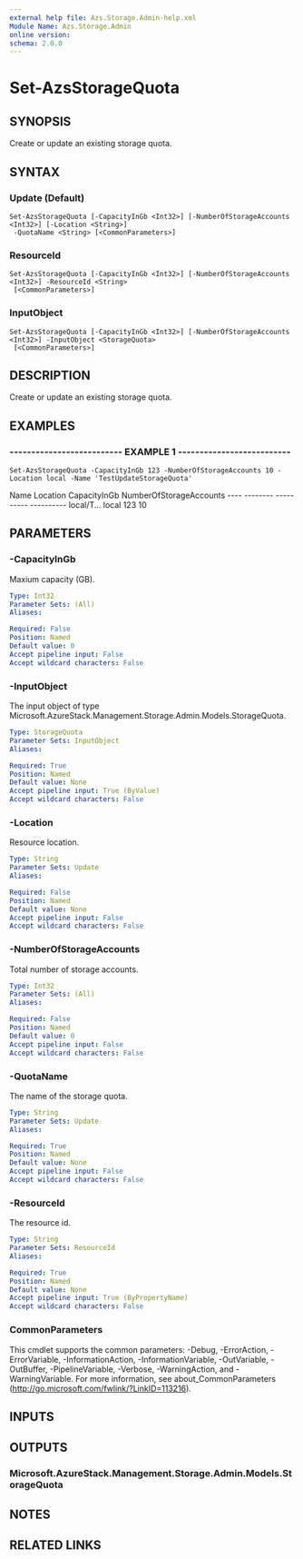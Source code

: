 ```yaml
---
external help file: Azs.Storage.Admin-help.xml
Module Name: Azs.Storage.Admin
online version: 
schema: 2.0.0
---
```


# Set-AzsStorageQuota

## SYNOPSIS
Create or update an existing storage quota.

## SYNTAX

### Update (Default)
```
Set-AzsStorageQuota [-CapacityInGb <Int32>] [-NumberOfStorageAccounts <Int32>] [-Location <String>]
 -QuotaName <String> [<CommonParameters>]
```

### ResourceId
```
Set-AzsStorageQuota [-CapacityInGb <Int32>] [-NumberOfStorageAccounts <Int32>] -ResourceId <String>
 [<CommonParameters>]
```

### InputObject
```
Set-AzsStorageQuota [-CapacityInGb <Int32>] [-NumberOfStorageAccounts <Int32>] -InputObject <StorageQuota>
 [<CommonParameters>]
```

## DESCRIPTION
Create or update an existing storage quota.

## EXAMPLES

### -------------------------- EXAMPLE 1 --------------------------
```
Set-AzsStorageQuota -CapacityInGb 123 -NumberOfStorageAccounts 10 -Location local -Name 'TestUpdateStorageQuota'
```

Name       Location   CapacityInGb	NumberOfStorageAccounts
	----       --------   ----------	----------
	local/T...
local      123			10

## PARAMETERS

### -CapacityInGb
Maxium capacity (GB).

```yaml
Type: Int32
Parameter Sets: (All)
Aliases: 

Required: False
Position: Named
Default value: 0
Accept pipeline input: False
Accept wildcard characters: False
```

### -InputObject
The input object of type Microsoft.AzureStack.Management.Storage.Admin.Models.StorageQuota.

```yaml
Type: StorageQuota
Parameter Sets: InputObject
Aliases: 

Required: True
Position: Named
Default value: None
Accept pipeline input: True (ByValue)
Accept wildcard characters: False
```

### -Location
Resource location.

```yaml
Type: String
Parameter Sets: Update
Aliases: 

Required: False
Position: Named
Default value: None
Accept pipeline input: False
Accept wildcard characters: False
```

### -NumberOfStorageAccounts
Total number of storage accounts.

```yaml
Type: Int32
Parameter Sets: (All)
Aliases: 

Required: False
Position: Named
Default value: 0
Accept pipeline input: False
Accept wildcard characters: False
```

### -QuotaName
The name of the storage quota.

```yaml
Type: String
Parameter Sets: Update
Aliases: 

Required: True
Position: Named
Default value: None
Accept pipeline input: False
Accept wildcard characters: False
```

### -ResourceId
The resource id.

```yaml
Type: String
Parameter Sets: ResourceId
Aliases: 

Required: True
Position: Named
Default value: None
Accept pipeline input: True (ByPropertyName)
Accept wildcard characters: False
```

### CommonParameters
This cmdlet supports the common parameters: -Debug, -ErrorAction, -ErrorVariable, -InformationAction, -InformationVariable, -OutVariable, -OutBuffer, -PipelineVariable, -Verbose, -WarningAction, and -WarningVariable. For more information, see about_CommonParameters (http://go.microsoft.com/fwlink/?LinkID=113216).

## INPUTS

## OUTPUTS

### Microsoft.AzureStack.Management.Storage.Admin.Models.StorageQuota

## NOTES

## RELATED LINKS


